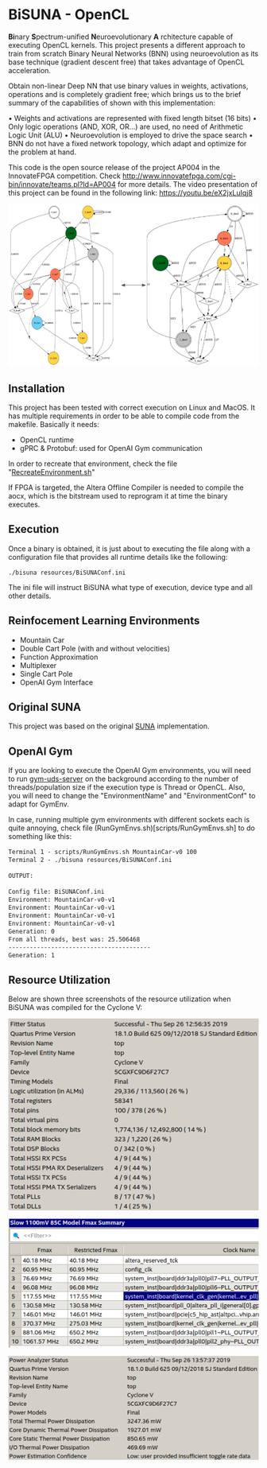 # BiSUNA - OpenCL

**Bi**nary **S**pectrum-unified **N**euroevolutionary **A** rchitecture capable of executing OpenCL
kernels. This project presents a different approach to train from scratch
Binary Neural Networks (BNN) using neuroevolution as its base technique (gradient
descent free) that takes advantage of OpenCL acceleration.

Obtain non-linear Deep NN that use binary values in weights, activations, operations
and is completely gradient free; which brings us to the brief summary of the
capabilities of shown with this implementation:

• Weights and activations are represented with fixed length bitset (16 bits)
• Only logic operations (AND, XOR, OR...) are used, no need of Arithmetic Logic Unit (ALU)
• Neuroevolution is employed to drive the space search
• BNN do not have a fixed network topology, which adapt and optimize for the problem at hand.

This code is the open source release of the project AP004 in the InnovateFPGA
competition. Check http://www.innovatefpga.com/cgi-bin/innovate/teams.pl?Id=AP004
for more details. The video presentation of this project can be found in the
following link: https://youtu.be/eX2jxLuIqj8

![Float - Binary neural network](resources/Float-BinaryNetwork.png)

## Installation

This project has been tested with correct execution on Linux and MacOS. It has multiple
requirements in order to be able to compile code from the makefile. Basically it needs:

- OpenCL runtime
- gPRC & Protobuf: used for OpenAI Gym communication

In order to recreate that environment, check the file "[RecreateEnvironment.sh](scripts/RecreateEnvironment.sh)"

If FPGA is targeted, the Altera Offline Compiler is needed to compile the aocx, which is
the bitstream used to reprogram it at time the binary executes.

## Execution

Once a binary is obtained, it is just about to executing the file along with a configuration
file that provides all runtime details like the following:

```
./bisuna resources/BiSUNAConf.ini
```

The ini file will instruct BiSUNA what type of execution, device type and all other details.

## Reinfocement Learning Environments

- Mountain Car
- Double Cart Pole (with and without velocities)
- Function Approximation
- Multiplexer
- Single Cart Pole
- OpenAI Gym Interface


## Original SUNA
This project was based on the original [SUNA](https://github.com/zweifel/Physis-Shard) implementation.


## OpenAI Gym

If you are looking to execute the OpenAI Gym environments, you will need to run [gym-uds-server](https://github.com/rval735/gym-uds-api)
on the background according to the number of threads/population size if the execution type is Thread
or OpenCL. Also, you will need to change the "EnvironmentName" and "EnvironmentConf" to adapt for GymEnv.

In case, running multiple gym environments with different sockets each is quite annoying, check file
(RunGymEnvs.sh)[scripts/RunGymEnvs.sh] to do something like this:

```
Terminal 1 - scripts/RunGymEnvs.sh MountainCar-v0 100
Terminal 2 - ./bisuna resources/BiSUNAConf.ini

OUTPUT:

Config file: BiSUNAConf.ini
Environment: MountainCar-v0-v1
Environment: MountainCar-v0-v1
Environment: MountainCar-v0-v1
Environment: MountainCar-v0-v1
Generation: 0
From all threads, best was: 25.506468
----------------------------------------
Generation: 1

```

## Resource Utilization

Below are shown three screenshots of the resource utilization when BiSUNA was compiled for the Cyclone V:

![FPGA Fitter](resources/utilization/FPGA-Fitter.png)

![FPGA Maximum Frequency](resources/utilization/FPGA-FMax.png)

![FPGA Power Dissipation](resources/utilization/FPGA-Power.png)